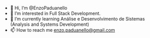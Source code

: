 - 👋 Hi, I’m @EnzoPaduanello
- 👀 I’m interested in Full Stack Development.
- 🌱 I’m currently learning Análise e Desenvolvimento de Sistemas (Analysis and Systems Development)
- 📫 How to reach me enzo.paduanello@gmail.com

<!---
EnzoPaduanello/EnzoPaduanello is a ✨ special ✨ repository because its `README.md` (this file) appears on your GitHub profile.
You can click the Preview link to take a look at your changes.
--->
